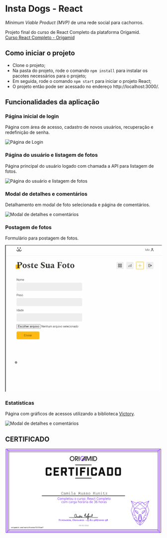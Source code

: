 # Insta Dogs - React

_Minimum Viable Product (MVP)_ de uma rede social para cachorros.

Projeto final do curso de React Completo da plataforma Origamid.  
[Curso React Completo - Origamid](https://www.origamid.com/curso/react-completo/)

## Como iniciar o projeto

- Clone o projeto;
- Na pasta do projeto, rode o comando `npm install` para instalar os pacotes necessários para o projeto;
- Em seguida, rode o comando `npm start` para iniciar o projeto React;
- O projeto então pode ser acessado no endereço http://localhost:3000/.

## Funcionalidades da aplicação

### Página inicial de login

Página com área de acesso, cadastro de novos usuários, recuperação e redefinição de senha.

![Página de Login](/documentacao/login.gif)

### Página do usuário e listagem de fotos

Página principal do usuário logado com chamada a API para listagem de fotos.

![Página do usuário e listagem de fotos](/documentacao/pagina-usuario.gif)

### Modal de detalhes e comentários

Detalhamento em modal de foto selecionada e página de comentários.

![Modal de detalhes e comentários](/documentacao/detalhes-comentarios.gif)

### Postagem de fotos

Formulário para postagem de fotos.

![Postagem de fotos](/documentacao/postagem-foto.gif)

### Estatísticas

Página com gráficos de acessos utilizando a biblioteca [Victory](https://www.npmjs.com/package/victory).

![Modal de detalhes e comentários](/documentacao/estatisticas.gif)

## CERTIFICADO

![Certificado](/documentacao/certificado.png)

